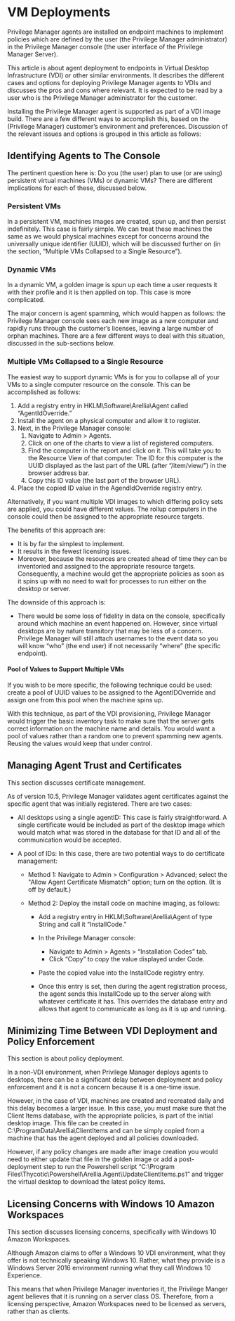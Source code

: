 [title]: # (VM Deployments)
[tags]: # (virtual machines,vdi)
[priority]: # (2)
# VM Deployments

Privilege Manager agents are installed on endpoint machines to implement policies which are defined by the user (the Privilege Manager administrator) in the Privilege Manager console (the user interface of the Privilege Manager Server).

This article is about agent deployment to endpoints in Virtual Desktop Infrastructure (VDI) or other similar environments. It describes the different cases and options for deploying Privilege Manager agents to VDIs and discusses the pros and cons where relevant. It is expected to be read by a user who is the Privilege Manager administrator for the customer.

Installing the Privilege Manager agent is supported as part of a VDI image build. There are a few different ways to accomplish this, based on the (Privilege Manager) customer’s environment and preferences. Discussion of the relevant issues and options is grouped in this article as follows:

## Identifying Agents to The Console

The pertinent question here is: Do you (the user) plan to use (or are using) persistent virtual machines (VMs) or dynamic VMs? There are different implications for each of these, discussed below.

### Persistent VMs 
In a persistent VM, machines images are created, spun up, and then persist indefinitely. This case is fairly simple.  We can treat these machines the same as we would physical machines except for concerns around the universally unique identifier (UUID), which will be discussed further on (in the section, “Multiple VMs Collapsed to a Single Resource”).

### Dynamic VMs
In a dynamic VM, a golden image is spun up each time a user requests it with their profile and it is then applied on top. This case is more complicated.

The major concern is agent spamming, which would happen as follows: the Privilege Manager console sees each new image as a new computer and rapidly runs through the customer’s licenses, leaving a large number of orphan machines. There are a few different ways to deal with this situation, discussed in the sub-sections below.

### Multiple VMs Collapsed to a Single Resource

The easiest way to support dynamic VMs is for you to collapse all of your VMs to a single computer resource on the console.  This can be accomplished as follows:

1. Add a registry entry in HKLM\Software\Arellia\Agent called “AgentIdOverride.”
1. Install the agent on a physical computer and allow it to register.
1. Next, in the Privilege Manager console:
   1. Navigate to Admin > Agents.
   1. Click on one of the charts to view a list of registered computers.
   1. Find the computer in the report and click on it. This will take you to the Resource View of that computer. The ID for this computer is the UUID displayed as the last part of the URL (after “/item/view/”) in the browser address bar.
   1. Copy this ID value (the last part of the browser URL).
1. Place the copied ID value in the AgendIdOverride registry entry.

Alternatively, if you want multiple VDI images to which differing policy sets are applied, you could have different values. The rollup computers in the console could then be assigned to the appropriate resource targets.
 
The benefits of this approach are:

* It is by far the simplest to implement.
* It results in the fewest licensing issues.
* Moreover, because the resources are created ahead of time they can be inventoried and assigned to the appropriate resource targets. Consequently, a machine would get the appropriate policies as soon as it spins up with no need to wait for processes to run either on the desktop or server.
 
The downside of this approach is:

* There would be some loss of fidelity in data on the console, specifically around which machine an event happened on.  However, since virtual desktops are by nature transitory that may be less of a concern.  Privilege Manager will still attach usernames to the event data so you will know “who” (the end user) if not necessarily “where” (the specific endpoint).
 
#### Pool of Values to Support Multiple VMs

If you wish to be more specific, the following technique could be used: create a pool of UUID values to be assigned to the AgentIDOverride and assign one from this pool when the machine spins up.
 
With this technique, as part of the VDI provisioning, Privilege Manager would trigger the basic inventory task to make sure that the server gets correct information on the machine name and details. You would want a pool of values rather than a random one to prevent spamming new agents. Reusing the values would keep that under control. 
 
## Managing Agent Trust and Certificates

This section discusses certificate management. 
 
As of version 10.5, Privilege Manager validates agent certificates against the specific agent that was initially registered. There are two cases:
 
* All desktops using a single agentID: This case is fairly straightforward.  A single certificate would be included as part of the desktop image which would match what was stored in the database for that ID and all of the communication would be accepted.
* A pool of IDs: In this case, there are two potential ways to do certificate management:

  * Method 1: Navigate to Admin > Configuration > Advanced; select the "Allow Agent Certificate Mismatch" option; turn on the option. (It is off by default.)
  * Method 2: Deploy the install code on machine imaging, as follows:

    * Add a registry entry in HKLM\Software\Arellia\Agent of type String and call it “InstallCode.”
    * In the Privilege Manager console:

      * Navigate to Admin > Agents > “Installation Codes” tab.
      * Click “Copy” to copy the value displayed under Code.
    * Paste the copied value into the InstallCode registry entry.
    * Once this entry is set, then during the agent registration process, the agent sends this InstallCode up to the server along with whatever certificate it has. This overrides the database entry and allows that agent to communicate as long as it is up and running. 
 
## Minimizing Time Between VDI Deployment and Policy Enforcement

This section is about policy deployment.
 
In a non-VDI environment, when Privilege Manager deploys agents to desktops, there can be a significant delay between deployment and policy enforcement and it is not a concern because it is a one-time issue.
 
However, in the case of VDI, machines are created and recreated daily and this delay becomes a larger issue. In this case, you must make sure that the Client Items database, with the appropriate policies, is part of the initial desktop image. This file can be created in C:\ProgramData\Arellia\ClientItems and can be simply copied from a machine that has the agent deployed and all policies downloaded. 
 
However, if any policy changes are made after image creation you would need to either update that file in the golden image or add a post-deployment step to run the Powershell script “C:\Program Files\Thycotic\Powershell\Arellia.Agent\UpdateClientItems.ps1” and trigger the virtual desktop to download the latest policy items. 
 
## Licensing Concerns with Windows 10 Amazon Workspaces

This section discusses licensing concerns, specifically with Windows 10 Amazon Workspaces.
 
Although Amazon claims to offer a Windows 10 VDI environment, what they offer is not technically speaking Windows 10. Rather, what they provide is a Windows Server 2016 environment running what they call Windows 10 Experience.
 
This means that when Privilege Manager inventories it, the Privilege Manger agent believes that it is running on a server class OS. Therefore, from a licensing perspective, Amazon Workspaces need to be licensed as servers, rather than as clients.
